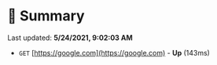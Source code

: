 # 📖 Summary
Last updated: **5/24/2021, 9:02:03 AM**

- `GET` [https://google.com](https://google.com) - **Up** (143ms)
